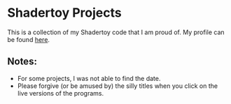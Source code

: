 # Shadertoy Projects

This is a collection of my Shadertoy code that I am proud of. My profile can be found [here](https://www.shadertoy.com/profile/?show=shaders).

## Notes:
- For some projects, I was not able to find the date.
- Please forgive (or be amused by) the silly titles when you click on the live versions of the programs.
